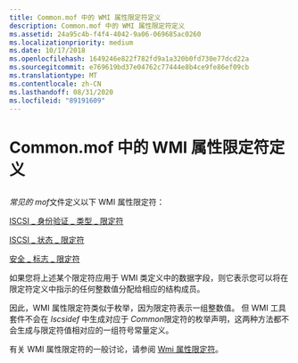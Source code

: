 ```yaml
---
title: Common.mof 中的 WMI 属性限定符定义
description: Common.mof 中的 WMI 属性限定符定义
ms.assetid: 24a95c4b-f4f4-4042-9a06-069685ac0260
ms.localizationpriority: medium
ms.date: 10/17/2018
ms.openlocfilehash: 1649246e822f782fd9a1a320b0fd730e77dcd22a
ms.sourcegitcommit: e769619bd37e04762c77444e8b4ce9fe86ef09cb
ms.translationtype: MT
ms.contentlocale: zh-CN
ms.lasthandoff: 08/31/2020
ms.locfileid: "89191609"
---
```

# <a name="wmi-property-qualifier-definitions-in-commonmof"></a>Common.mof 中的 WMI 属性限定符定义


## <span id="ddk_wmi_property_qualifier_definitions_in_common_mof_kr"></span><span id="DDK_WMI_PROPERTY_QUALIFIER_DEFINITIONS_IN_COMMON_MOF_KR"></span>


*常见的 mof*文件定义以下 WMI 属性限定符：

[ISCSI \_ 身份验证 \_ 类型 \_ 限定符](iscsi-auth-types-qualifiers.md)

[ISCSI \_ 状态 \_ 限定符](iscsi-status-qualifiers.md)

[安全 \_ 标志 \_ 限定符](security-flag-qualifiers.md)

如果您将上述某个限定符应用于 WMI 类定义中的数据字段，则它表示您可以将在限定符定义中指示的任何整数值分配给相应的结构成员。

因此，WMI 属性限定符类似于枚举，因为限定符表示一组整数值。 但 WMI 工具套件不会在 *Iscsidef* 中生成对应于 *Common*限定符的枚举声明，这两种方法都不会生成与限定符值相对应的一组符号常量定义。

有关 WMI 属性限定符的一般讨论，请参阅 [Wmi 属性限定符](../kernel/wmi-property-qualifiers.md)。

 

